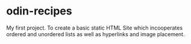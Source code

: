 # odin-recipes
My first project. To create a basic static HTML Site which incooperates ordered and unordered lists as well as hyperlinks and image placement.
